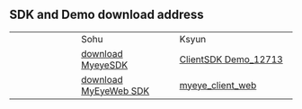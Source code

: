## SDK and Demo download address


<table>
<tr><td style="width:300px;"></td><td style="width:300px;">Sohu</td><td style="width:300px;">Ksyun</td></tr>
<tr><td></td><td><a href="https://pan.sohu.net/f/ODMxMTcsdWtoaGk.htm">download MyeyeSDK</a></td><td><a href="https://kss.ksyun.com/xmcfs/sdk/ClientSDK%20Demo_12713.zip">ClientSDK Demo_12713</a></td></tr>
<tr><td></td><td><a href="https://pan.sohu.net/s/ODU1MTksdXFxaHg.htm">download MyEyeWeb SDK</a></td><td><a href="https://kss.ksyun.com/xmcfs/sdk/myeye_client_web.rar">myeye_client_web</a></td></tr>
</table>
